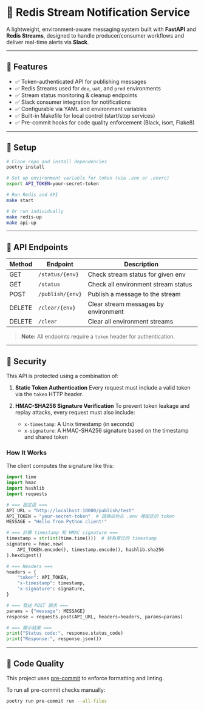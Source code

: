 # 📡 Redis Stream Notification Service

A lightweight, environment-aware messaging system built with **FastAPI** and **Redis Streams**, designed to handle producer/consumer workflows and deliver real-time alerts via **Slack**.

---

## 🚀 Features

- ✅ Token-authenticated API for publishing messages
- ✅ Redis Streams used for `dev`, `uat`, and `prod` environments
- ✅ Stream status monitoring & cleanup endpoints
- ✅ Slack consumer integration for notifications
- ✅ Configurable via YAML and environment variables
- ✅ Built-in Makefile for local control (start/stop services)
- ✅ Pre-commit hooks for code quality enforcement (Black, isort, Flake8)

---

## 🔧 Setup

```bash
# Clone repo and install dependencies
poetry install

# Set up environment variable for token (via .env or .envrc)
export API_TOKEN=your-secret-token

# Run Redis and API
make start

# Or run individually
make redis-up
make api-up
```

---

## 🧪 API Endpoints

| Method | Endpoint              | Description                         |
|--------|------------------------|-------------------------------------|
| GET    | `/status/{env}`        | Check stream status for given env   |
| GET    | `/status`              | Check all environment stream status |
| POST   | `/publish/{env}`       | Publish a message to the stream     |
| DELETE | `/clear/{env}`         | Clear stream messages by environment |
| DELETE | `/clear`               | Clear all environment streams       |

> **Note:** All endpoints require a `token` header for authentication.

---

## 🔐 Security

This API is protected using a combination of:

1. **Static Token Authentication**
   Every request must include a valid token via the `token` HTTP header.

2. **HMAC-SHA256 Signature Verification**
   To prevent token leakage and replay attacks, every request must also include:
   - `x-timestamp`: A Unix timestamp (in seconds)
   - `x-signature`: A HMAC-SHA256 signature based on the timestamp and shared token

### How It Works

The client computes the signature like this:

```python
import time
import hmac
import hashlib
import requests

# === 設定區 ===
API_URL = "http://localhost:10000/publish/test"
API_TOKEN = "your-secret-token"  # 請換成你在 .env 裡設定的 token
MESSAGE = "Hello from Python client!"

# === 計算 timestamp 和 HMAC signature ===
timestamp = str(int(time.time()))  # 秒為單位的 timestamp
signature = hmac.new(
    API_TOKEN.encode(), timestamp.encode(), hashlib.sha256
).hexdigest()

# === Headers ===
headers = {
    "token": API_TOKEN,
    "x-timestamp": timestamp,
    "x-signature": signature,
}

# === 發送 POST 請求 ===
params = {"message": MESSAGE}
response = requests.post(API_URL, headers=headers, params=params)

# === 顯示結果 ===
print("Status code:", response.status_code)
print("Response:", response.json())

```

---

## 🧼 Code Quality

This project uses [pre-commit](https://pre-commit.com/) to enforce formatting and linting.

To run all pre-commit checks manually:

```bash
poetry run pre-commit run --all-files
```
